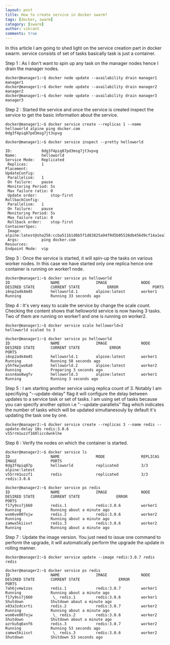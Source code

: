 ```yaml
---
layout: post
title: How to create service in docker swarm?
tags: [docker, swarm]
category: [swarm]
author: vikrant
comments: true
---	
```


In this article I am going to shed light on the service creation part in docker swarm. service consists of set of tasks basically task is just a container. 

Step 1 : As I don't want to spin up any task on the manager nodes hence I drain the manager nodes. 

~~~
docker@manager1:~$ docker node update --availability drain manager1
manager1
docker@manager1:~$ docker node update --availability drain manager2
manager2
docker@manager1:~$ docker node update --availability drain manager3
manager3
~~~

Step 2 : Started the service and once the service is created inspect the service to get the basic information about the service. 

~~~
docker@manager1:~$ docker service create --replicas 1 --name helloworld alpine ping docker.com
0dg3f4piq87pd3msg7jt3vpvg

docker@manager1:~$ docker service inspect --pretty helloworld

ID:             0dg3f4piq87pd3msg7jt3vpvg
Name:           helloworld
Service Mode:   Replicated
 Replicas:      1
Placement:
UpdateConfig:
 Parallelism:   1
 On failure:    pause
 Monitoring Period: 5s
 Max failure ratio: 0
 Update order:      stop-first
RollbackConfig:
 Parallelism:   1
 On failure:    pause
 Monitoring Period: 5s
 Max failure ratio: 0
 Rollback order:    stop-first
ContainerSpec:
 Image:         alpine:latest@sha256:ccba511b1d6b5f1d83825a94f9d5b05528db456d9cf14a1ea1db892c939cda64
 Args:          ping docker.com
Resources:
Endpoint Mode:  vip
~~~

Step 3 : Once the service is started, it will spin-up the tasks on various worker nodes. In this case we have started only one replica hence one container is running on worker1 node.

~~~
docker@manager1:~$ docker service ps helloworld
ID                  NAME                IMAGE               NODE                DESIRED STATE       CURRENT STATE            ERROR               PORTS
i6np2a4k4m45        helloworld.1        alpine:latest       worker1             Running             Running 33 seconds ago    
~~~

Step 4 : It's very easy to scale the service by change the scale count. Checking the content shows that helloworld service is now having 3 tasks. Two of them are running on worker1 and one is running on worker2. 

~~~
docker@manager1:~$ docker service scale helloworld=3
helloworld scaled to 3

docker@manager1:~$ docker service ps helloworld
ID                  NAME                IMAGE               NODE                DESIRED STATE       CURRENT STATE             ERROR               PORTS
i6np2a4k4m45        helloworld.1        alpine:latest       worker1             Running             Running 58 seconds ago    
y5hfkwjwo6a0        helloworld.2        alpine:latest       worker2             Running             Preparing 3 seconds ago   
assn4ao8wgfv        helloworld.3        alpine:latest       worker1             Running             Running 3 seconds ago     
~~~

Step 5 : I am starting another service using replica count of 3. Notably I am specifiying "--update-delay" flag it will configure the delay between updates to a service task or set of tasks. I am using set of tasks because you can specify another option i.e "--update-parallelis" flag which indicates the number of tasks which will be updated simultanesouly by default it's updating the task one by one. 

~~~
docker@manager2:~$ docker service create --replicas 3 --name redis --update-delay 10s redis:3.0.6
v55rrm1uzzf160liccdwnklhe
~~~

Step 6 : Verify the nodes on which the container is started. 

~~~
docker@manager2:~$ docker service ls
ID                  NAME                MODE                REPLICAS            IMAGE               PORTS
0dg3f4piq87p        helloworld          replicated          3/3                 alpine:latest
v55rrm1uzzf1        redis               replicated          3/3                 redis:3.0.6

docker@manager2:~$ docker service ps redis
ID                  NAME                IMAGE               NODE                DESIRED STATE       CURRENT STATE                ERROR               PORTS
f17y9ss7j660        redis.1             redis:3.0.6         worker1             Running             Running about a minute ago
wsm6ve007ojw        redis.2             redis:3.0.6         worker2             Running             Running about a minute ago
zamwx5kiisvt        redis.3             redis:3.0.6         worker2             Running             Running about a minute ago
~~~

Step 7 : Update the image version. You just need to issue one command to perform the upgrade, it will automatically perform the upgrade the update in rolling manner. 

~~~
docker@manager2:~$ docker service update --image redis:3.0.7 redis
redis

docker@manager2:~$ docker service ps redis
ID                  NAME                IMAGE               NODE                DESIRED STATE       CURRENT STATE                 ERROR               PORTS
7ah6jvmw1zas        redis.1             redis:3.0.7         worker1             Running             Running about a minute ago
f17y9ss7j660         \_ redis.1         redis:3.0.6         worker1             Shutdown            Shutdown about a minute ago
x03a3zdcxrti        redis.2             redis:3.0.7         worker2             Running             Running about a minute ago
wsm6ve007ojw         \_ redis.2         redis:3.0.6         worker2             Shutdown            Shutdown about a minute ago
azrku5q6xnf6        redis.3             redis:3.0.7         worker2             Running             Running 53 seconds ago
zamwx5kiisvt         \_ redis.3         redis:3.0.6         worker2             Shutdown            Shutdown 53 seconds ago
~~~